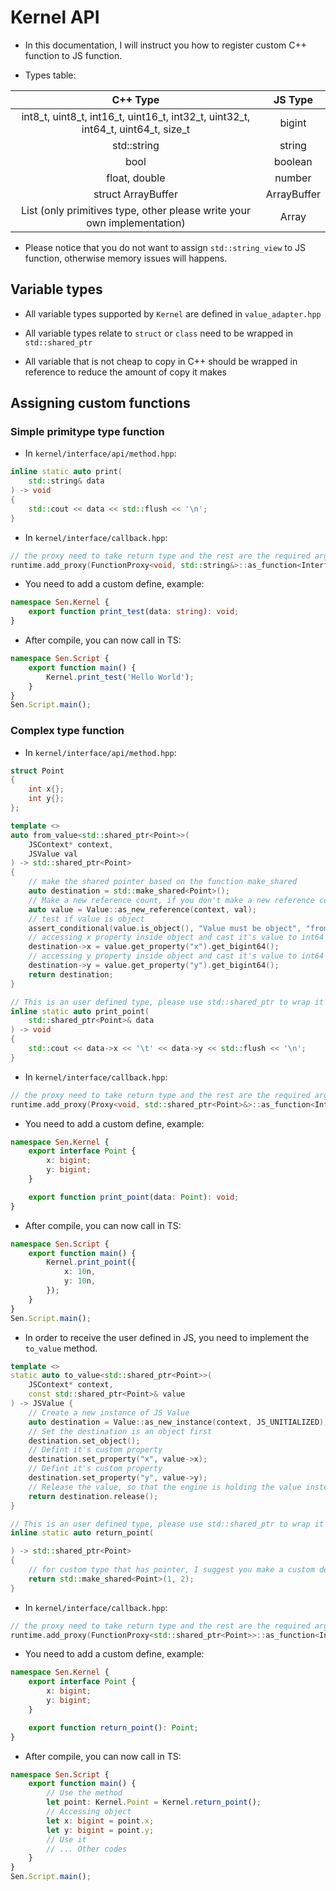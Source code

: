 # Kernel API

-   In this documentation, I will instruct you how to register custom C++ function to JS function.

-   Types table:

|                                     C++ Type                                     |   JS Type   |
| :------------------------------------------------------------------------------: | :---------: |
| int8_t, uint8_t, int16_t, uint16_t, int32_t, uint32_t, int64_t, uint64_t, size_t |   bigint    |
|                                   std::string                                    |   string    |
|                                       bool                                       |   boolean   |
|                                  float, double                                   |   number    |
|                                struct ArrayBuffer                                | ArrayBuffer |
|    List<T> (only primitives type, other please write your own implementation)    |  Array<T>   |

-   Please notice that you do not want to assign `std::string_view` to JS function, otherwise memory
    issues will happens.

## Variable types

-   All variable types supported by `Kernel` are defined in `value_adapter.hpp`

-   All variable types relate to `struct` or `class` need to be wrapped in `std::shared_ptr`

-   All variable that is not cheap to copy in C++ should be wrapped in reference to reduce the
    amount of copy it makes

## Assigning custom functions

### Simple primitype type function

-   In `kernel/interface/api/method.hpp`:

```cpp
inline static auto print(
	std::string& data
) -> void
{
	std::cout << data << std::flush << '\n';
}
```

-   In `kernel/interface/callback.hpp`:

```cpp
// the proxy need to take return type and the rest are the required arguments type
runtime.add_proxy(FunctionProxy<void, std::string&>::as_function<Interface::API::print>, std::to_array<std::string_view>({"Sen"_sv, "Kernel"_sv}), "print_test"_sv);
```

-   You need to add a custom define, example:

```ts
namespace Sen.Kernel {
	export function print_test(data: string): void;
}
```

-   After compile, you can now call in TS:

```ts
namespace Sen.Script {
	export function main() {
		Kernel.print_test('Hello World');
	}
}
Sen.Script.main();
```

### Complex type function

-   In `kernel/interface/api/method.hpp`:

```cpp
struct Point
{
	int x{};
	int y{};
};
```

```cpp
template <>
auto from_value<std::shared_ptr<Point>>(
	JSContext* context,
	JSValue val
) -> std::shared_ptr<Point>
{
	// make the shared pointer based on the function make_shared
	auto destination = std::make_shared<Point>();
	// Make a new reference count, if you don't make a new reference count, the quickjs engine will make an undefined behavior
	auto value = Value::as_new_reference(context, val);
	// test if value is object
	assert_conditional(value.is_object(), "Value must be object", "from_value");
	// accessing x property inside object and cast it's value to int64
	destination->x = value.get_property("x").get_bigint64();
	// accessing y property inside object and cast it's value to int64
	destination->y = value.get_property("y").get_bigint64();
	return destination;
}
```

```cpp
// This is an user defined type, please use std::shared_ptr to wrap it
inline static auto print_point(
	std::shared_ptr<Point>& data
) -> void
{
	std::cout << data->x << '\t' << data->y << std::flush << '\n';
}
```

-   In `kernel/interface/callback.hpp`:

```cpp
// the proxy need to take return type and the rest are the required arguments type
runtime.add_proxy(Proxy<void, std::shared_ptr<Point>&>::as_function<Interface::API::print_point>, std::to_array<std::string_view>({"Sen"_sv, "Kernel"_sv}), "print_point"_sv);
```

-   You need to add a custom define, example:

```ts
namespace Sen.Kernel {
	export interface Point {
		x: bigint;
		y: bigint;
	}

	export function print_point(data: Point): void;
}
```

-   After compile, you can now call in TS:

```ts
namespace Sen.Script {
	export function main() {
		Kernel.print_point({
			x: 10n,
			y: 10n,
		});
	}
}
Sen.Script.main();
```

-   In order to receive the user defined in JS, you need to implement the `to_value` method.

```cpp
template <>
static auto to_value<std::shared_ptr<Point>>(
	JSContext* context,
	const std::shared_ptr<Point>& value
) -> JSValue {
	// Create a new instance of JS Value
	auto destination = Value::as_new_instance(context, JS_UNITIALIZED);
	// Set the destination is an object first
	destination.set_object();
	// Defint it's custom property
	destination.set_property("x", value->x);
	// Defint it's custom property
	destination.set_property("y", value->y);
	// Release the value, so that the engine is holding the value instead of inside this global scope
	return destination.release();
}
```

```cpp
// This is an user defined type, please use std::shared_ptr to wrap it
inline static auto return_point(

) -> std::shared_ptr<Point>
{
	// for custom type that has pointer, I suggest you make a custom deleter
	return std::make_shared<Point>(1, 2);
}
```

-   In `kernel/interface/callback.hpp`:

```cpp
// the proxy need to take return type and the rest are the required arguments type
runtime.add_proxy(FunctionProxy<std::shared_ptr<Point>>::as_function<Interface::API::return_point>, std::to_array<std::string_view>({"Sen"_sv, "Kernel"_sv}), "return_point"_sv);
```

-   You need to add a custom define, example:

```ts
namespace Sen.Kernel {
	export interface Point {
		x: bigint;
		y: bigint;
	}

	export function return_point(): Point;
}
```

-   After compile, you can now call in TS:

```ts
namespace Sen.Script {
	export function main() {
		// Use the method
		let point: Kernel.Point = Kernel.return_point();
		// Accessing object
		let x: bigint = point.x;
		let y: bigint = point.y;
		// Use it
		// ... Other codes
	}
}
Sen.Script.main();
```
